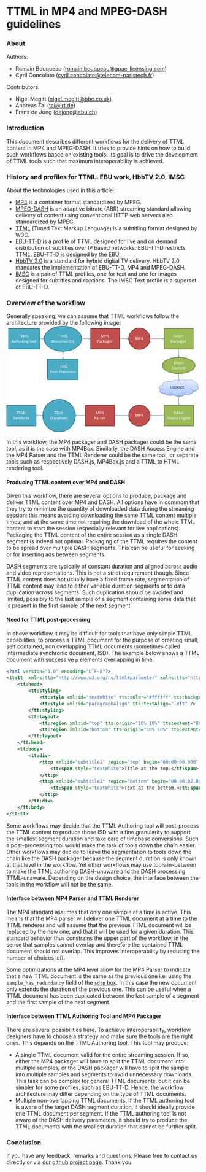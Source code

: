 # TTML in MP4 and MPEG-DASH guidelines

### About

Authors:
 - Romain Bouqueau (romain.bouqueau@gpac-licensing.com)
 - Cyril Concolato (cyril.concolato@telecom-paristech.fr)

Contributors:
 - Nigel Megitt (nigel.megitt@bbc.co.uk)
 - Andreas Tai (tai@irt.de)
 - Frans de Jong (dejong@ebu.ch)

### Introduction

This document describes different workflows for the delivery of TTML content in MP4 and MPEG-DASH. It tries to provide hints on how to build such workflows based on existing tools. Its goal is to drive the development of TTML tools such that maximum interoperability is achieved.

### History and profiles for TTML: EBU work, HbbTV 2.0, IMSC

About the technologies used in this article:
 - [MP4](https://en.wikipedia.org/wiki/MPEG-4_Part_14) is a container format standardized by MPEG.
 - [MPEG-DASH](http://standards.iso.org/ittf/PubliclyAvailableStandards/c065274_ISO_IEC_23009-1_2014.zip) is an adaptive bitrate (ABR) streaming standard allowing delivery of content using conventional HTTP web servers also standardized by MPEG.
 - [TTML](http://www.w3.org/TR/ttml1/) (Timed Text Markup Language) is a subtitling format designed by W3C.
 - [EBU-TT-D](https://tech.ebu.ch/publications/tech3380) is a profile of TTML designed for live and on demand distribution of subtitles over IP based networks. EBU-TT-D restricts TTML. EBU-TT-D is designed by the EBU.
 - [HbbTV 2.0](https://www.hbbtv.org/pages/about_hbbtv/HbbTV_specification_2_0.pdf) is a standard for hybrid digital TV delivery. HbbTV 2.0 mandates the implementation of EBU-TT-D, MP4 and MPEG-DASH.
 - [IMSC](http://www.w3.org/TR/ttml-imsc1/) is a pair of TTML profiles, one for text and one for images designed for subtitles and captions. The IMSC Text profile is a superset of EBU-TT-D.

### Overview of the workflow
Generally speaking, we can assume that TTML workflows follow the architecture provided by the following image:
![Image of Workflow](/TTMLWorkflow.png)

In this workflow, the MP4 packager and DASH packager could be the same tool, as it is the case with MP4Box. Similarly, the DASH Access Engine and the MP4 Parser and the TTML Renderer could be the same tool, or separate tools such as respectively DASH.js, MP4Box.js and a TTML to HTML rendering tool.

#### Producing TTML content over MP4 and DASH

Given this workflow, there are several options to produce, package and deliver TTML content over MP4 and DASH. All options have in commom that they try to minimize the quantity of downloaded data during the streaming session: this means avoiding downloading the same TTML content multiple times; and at the same time not requiring the download of the whole TTML content to start the session (especially relevant for live applications). Packaging the TTML content of the entire session as a single DASH segment is indeed not optimal. Packaging of the TTML requires the content to be spread over multiple DASH segments. This can be useful for seeking or for inserting ads between segments. 

DASH segments are typically of constant duration and aligned across audio and video representations. This is not a strict requirement though. Since TTML content does not usually have a fixed frame rate, segmentation of TTML content may lead to either variable duration segments or to data duplication across segments. Such duplication should be avoided and limited, possibly to the last sample of a segment containing some data that is present in the first sample of the next segment.

#### Need for TTML post-processing

In above workflow it may be difficult for tools that have only simple TTML capabilities, to process a TTML document for the purpose of creating small, self contained, non overlapping TTML documents (sometimes called intermediate synchronic document, ISD). The example below shows a TTML document with successive `p` elements overlapping in time. 

```xml
<?xml version="1.0" encoding="UTF-8"?>
<tt:tt  xmlns:ttp="http://www.w3.org/ns/ttml#parameter" xmlns:tts="http://www.w3.org/ns/ttml#styling" xmlns:tt="http://www.w3.org/ns/ttml" ttp:timeBase="media" xml:lang="de" ttp:cellResolution="50 30">
	<tt:head>
		<tt:styling>
			<tt:style xml:id="textWhite" tts:color="#ffffff" tts:backgroundColor="#000000" tts:fontSize="160%" tts:fontFamily="monospace" />
			<tt:style xml:id="paragraphAlign" tts:textAlign="left" />
		</tt:styling>
		<tt:layout>
			<tt:region xml:id="top" tts:origin="10% 10%" tts:extent="80% 80%" tts:displayAlign="before"/>
			<tt:region xml:id="bottom" tts:origin="10% 10%" tts:extent="80% 80%" tts:displayAlign="after" />	
		</tt:layout>
	</tt:head>
	<tt:body>
		<tt:div>
			<tt:p xml:id="subtitle1" region="top" begin="00:00:00.000" end="00:00:04.000" style="paragraphAlign">
				<tt:span style="textWhite">Title at the top.</tt:span>
			</tt:p>
			<tt:p xml:id="subtitle2" region="bottom" begin="00:00:02.000" end="00:00:06.000" style="paragraphAlign">
				<tt:span style="textWhite">Text at the bottom.</tt:span>
			</tt:p>
		</tt:div>
	</tt:body>
</tt:tt>
```

Some workflows may decide that the TTML Authoring tool will post-process the TTML content to produce those ISD with a fine granularity to support the smallest segment duration and take care of timebase conversions. Such a post-processing tool would make the task of tools down the chain easier. Other workflows may decide to leave the segmentation to tools down the chain like the DASH packager because the segment duration is only known at that level in the workflow. Yet other workflows may use tools in-between to make the TTML authoring DASH-unuware and the DASH processing TTML-unaware. Depending on the design choice, the interface between the tools in the workflow will not be the same.

#### Interface between MP4 Parser and TTML Renderer
The MP4 standard assumes that only one sample at a time is active. This means that the MP4 parser will deliver one TTML document at a time to the TTML renderer and will assume that the previous TTML document will be replaced by the new one, and that it will be used for a given duration. This standard behavior thus constrains the upper part of the workflow, in the sense that samples cannot overlap and therefore the contained TTML document should not overlap. This improves interoperability by reducing the number of choices left.

Some optimizations at the MP4 level allow for the MP4 Parser to indicate that a new TTML document is the same as the previous one i.e. using the ```sample_has_redundancy``` field of the [```sdtp``` box](https://github.com/gpac/mp4box.js/blob/9f0bf463a979aa795e83a488360ed9db0fbf1329/src/parsing/sdtp.js). In this case the new document only extends the duration of the previous one. This can be useful when a TTML document has been duplicated between the last sample of a segment and the first sample of the next segment.

#### Interface between TTML Authoring Tool and MP4 Packager
There are several possibilities here. To achieve interoperability, workflow designers have to choose a strategy and make sure the tools are the right ones. This depends on the TTML Authoring tool. This tool may produce:
 - A single TTML document valid for the entire streaming session. If so, either the MP4 packager will have to split the TTML document into multiple samples, or the DASH packager will have to split the sample into multiple samples and segments to avoid unnecessary downloads. This task can be complex for general TTML documents, but it can be simpler for some profiles, such as EBU-TT-D. Hence, the workflow architecture may differ depending on the type of TTML documents.
 - Multiple non-overlapping TTML documents. If the TTML authoring tool is aware of the target DASH segment duration, it should ideally provide one TTML document per segment. If the TTML authoring tool is not aware of the DASH delivery parameters, it should try to produce the TTML documents with the smallest duration that cannot be further split. 

### Conclusion

If you have any feedback, remarks and questions. Please free to contact us directly or via [our github project page](https://github.com/rbouqueau/TTML_in_MP4_DASH_statement). Thank you.
